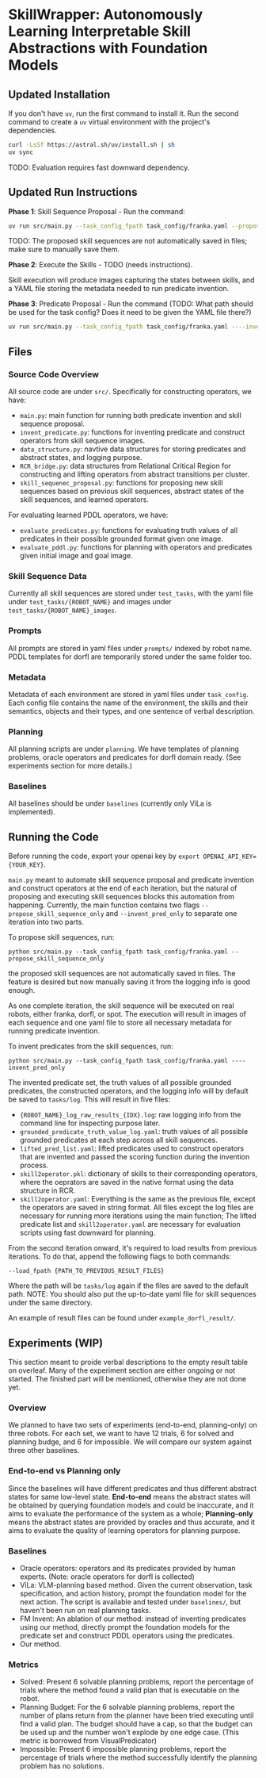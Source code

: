 # SkillWrapper: Autonomously Learning Interpretable Skill Abstractions with Foundation Models

## Updated Installation

If you don't have `uv`, run the first command to install it. Run the second command to create a `uv` virtual environment with the project's dependencies.

```sh
curl -LsSf https://astral.sh/uv/install.sh | sh
uv sync
```

TODO: Evaluation requires fast downward dependency.

## Updated Run Instructions

**Phase 1**: Skill Sequence Proposal - Run the command:
```sh
uv run src/main.py --task_config_fpath task_config/franka.yaml --propose_skill_sequence_only
```

TODO: The proposed skill sequences are not automatically saved in files; make sure to manually save them.

**Phase 2**: Execute the Skills - TODO (needs instructions).

Skill execution will produce images capturing the states between skills, and a YAML file storing the metadata needed to run predicate invention.

**Phase 3**: Predicate Proposal - Run the command (TODO: What path should be used for the task config? Does it need to be given the YAML file there?)
```sh
uv run src/main.py --task_config_fpath task_config/franka.yaml ----invent_pred_only
```

## Files
### Source Code Overview
All source code are under `src/`. Specifically for constructing operators, we have:
- `main.py`: main function for running both predicate invention and skill sequence proposal.
- `invent_predicate.py`: functions for inventing predicate and construct operators from skill sequence images.
- `data_structure.py`: navtive data structures for storing predicates and abstract states, and logging purpose.
- `RCR_bridge.py`: data structures from Relational Critical Region for constructing and lifting operators from abstract transitions per cluster.
- `skill_sequenec_proposal.py`: functions for proposing new skill sequences based on previous skill sequences, abstract states of the skill sequences, and learned operators.

For evaluating learned PDDL operators, we have:
- `evaluate_predicates.py`: functions for evaluating truth values of all predicates in their possible grounded format given one image.
- `evaluate_pddl.py`: functions for planning with operators and predicates given initial image and goal image.
### Skill Sequence Data
Currently all skill sequences are stored under `test_tasks`, with the yaml file under `test_tasks/{ROBOT_NAME}` and images under `test_tasks/{ROBOT_NAME}_images`.
### Prompts
All prompts are stored in yaml files under `prompts/` indexed by robot name. PDDL templates for dorfl are temporarily stored under the same folder too.
### Metadata
Metadata of each environment are stored in yaml files under `task_config`. Each config file contains the name of the environment, the skills and their semantics, objects and their types, and one sentence of verbal description.
### Planning
All planning scripts are under `planning`. We have templates of planning problems, oracle operators and predicates for dorfl domain ready. (See experiments section for more details.)
### Baselines
All baselines should be under `baselines` (currently only ViLa is implemented).

## Running the Code
Before running the code, export your openai key by `export OPENAI_API_KEY={YOUR_KEY}`.

`main.py` meant to automate skill sequence proposal and predicate invention and construct operators at the end of each iteration, but the natural of proposing and executing skill sequences blocks this automation from happening. Currently, the main function contains two flags `--propose_skill_sequence_only` and `--invent_pred_only` to separate one iteration into two parts.

To propose skill sequences, run:
```
python src/main.py --task_config_fpath task_config/franka.yaml --propose_skill_sequence_only
```
the proposed skill sequences are not automatically saved in files. The feature is desired but now manually saving it from the logging info is good enough.

As one complete iteration, the skill sequence will be executed on real robots, either franka, dorfl, or spot. The execution will result in images of each sequence and one yaml file to store all necessary metadata for running predicate invention.

To invent predicates from the skill sequences, run:
```
python src/main.py --task_config_fpath task_config/franka.yaml ----invent_pred_only
```
The invented predicate set, the truth values of all possible grounded predicates, the constructed operators, and the logging info will by default be saved to `tasks/log`. This will result in five files:
- `{ROBOT_NAME}_log_raw_results_{IDX}.log`: raw logging info from the command line for inspecting purpose later.
- `grounded_predicate_truth_value_log.yaml`: truth values of all possible grounded predicates at each step across all skill sequences.
- `lifted_pred_list.yaml`: lifted predicates used to construct operators that are invented and passed the scoring function during the invention process.
- `skill2operator.pkl`: dictionary of skills to their corresponding operators, where the oeprators are saved in the native format using the data structure in RCR.
- `skill2operator.yaml`: Everything is the same as the previous file, except the operators are saved in string format.
All files except the log files are necessary for running more iterations using the main function; The lifted predicate list and `skill2operator.yaml` are necessary for evaluation scripts using fast downward for planning.

From the second iteration onward, it's required to load results from previous iterations. To do that, append the following flags to both commands:
```
--load_fpath {PATH_TO_PREVIOUS_RESULT_FILES}
```
Where the path will be `tasks/log` again if the files are saved to the default path. NOTE: You should also put the up-to-date yaml file for skill sequences under the same directory.

An example of result files can be found under `example_dorfl_result/`.

## Experiments (WIP)
This section meant to proide verbal descriptions to the empty result table on overleaf.
Many of the experiment section are either ongoing or not started. The finished part will be mentioned, otherwise they are not done yet.
### Overview
We planned to have two sets of experiments (end-to-end, planning-only) on three robots. For each set, we want to have 12 trials, 6 for solved and planning budge, and 6 for impossible. We will compare our system against three other baselines.
### End-to-end vs Planning only
Since the baselines will have different predicates and thus different abstract states for same low-level state. **End-to-end** means the abstract states will be obtained by querying foundation models and could be inaccurate, and it aims to evaluate the performance of the system as a whole; **Planning-only** means the abstract states are provided by oracles and thus accurate, and it aims to evaluate the quality of learning operators for planning purpose.
### Baselines
- Oracle operators: operators and its predicates provided by human experts. (Note: oracle operators for dorfl is collected)
- ViLa: VLM-planning based method. Given the current observation, task specification, and action history, prompt the foundation model for the next action. The script is available and tested under `baselines/`, but haven't been run on real planning tasks.
- FM Invent: An ablation of our method: instead of inventing predicates using our method, directly prompt the foundation models for the predicate set and construct PDDL operators using the predicates.
- Our method.
### Metrics
- Solved: Present 6 solvable planning problems, report the percentage of trials where the method found a valid plan that is executable on the robot.
- Planning Budget: For the 6 solvable planning problems, report the number of plans return from the planner have been tried executing until find a valid plan. The budget should have a cap, so that the budget can be used up and the number won't explode by one edge case. (This metric is borrowed from VisualPredicator)
- Impossible: Present 6 impossible planning problems, report the percentage of trials where the method successfully identify the planning problem has no solutions.
